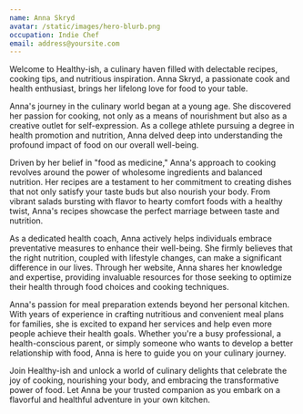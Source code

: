 ```yaml
---
name: Anna Skryd
avatar: /static/images/hero-blurb.png
occupation: Indie Chef
email: address@yoursite.com
---
```


Welcome to Healthy-ish, a culinary haven filled with delectable recipes, cooking tips, and nutritious inspiration. Anna Skryd, a passionate cook and health enthusiast, brings her lifelong love for food to your table.

Anna's journey in the culinary world began at a young age. She discovered her passion for cooking, not only as a means of nourishment but also as a creative outlet for self-expression. As a college athlete pursuing a degree in health promotion and nutrition, Anna delved deep into understanding the profound impact of food on our overall well-being.

Driven by her belief in "food as medicine," Anna's approach to cooking revolves around the power of wholesome ingredients and balanced nutrition. Her recipes are a testament to her commitment to creating dishes that not only satisfy your taste buds but also nourish your body. From vibrant salads bursting with flavor to hearty comfort foods with a healthy twist, Anna's recipes showcase the perfect marriage between taste and nutrition.

As a dedicated health coach, Anna actively helps individuals embrace preventative measures to enhance their well-being. She firmly believes that the right nutrition, coupled with lifestyle changes, can make a significant difference in our lives. Through her website, Anna shares her knowledge and expertise, providing invaluable resources for those seeking to optimize their health through food choices and cooking techniques.

Anna's passion for meal preparation extends beyond her personal kitchen. With years of experience in crafting nutritious and convenient meal plans for families, she is excited to expand her services and help even more people achieve their health goals. Whether you're a busy professional, a health-conscious parent, or simply someone who wants to develop a better relationship with food, Anna is here to guide you on your culinary journey.

Join Healthy-ish and unlock a world of culinary delights that celebrate the joy of cooking, nourishing your body, and embracing the transformative power of food. Let Anna be your trusted companion as you embark on a flavorful and healthful adventure in your own kitchen.
